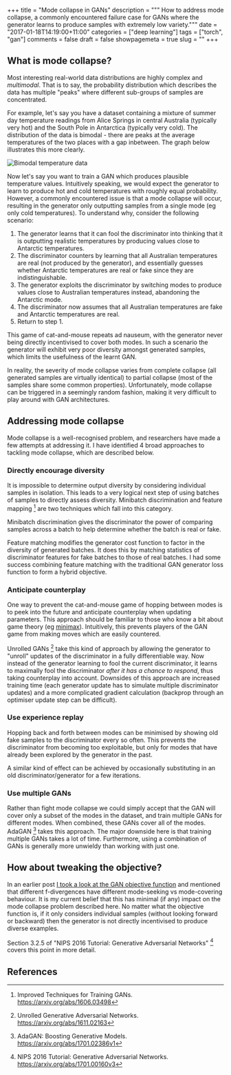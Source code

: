 +++
title = "Mode collapse in GANs"
description = """
  How to address mode collapse, a commonly encountered failure case for GANs
  where the generator learns to produce samples with extremely low variety."""
date = "2017-01-18T14:19:00+11:00"
categories = ["deep learning"]
tags = ["torch", "gan"]
comments = false
draft = false
showpagemeta = true
slug = ""
+++

## What is mode collapse?

Most interesting real-world data distributions are highly complex and
_multimodal_. That is to say, the probability distribution which describes
the data has multiple "peaks" where different sub-groups of samples are
concentrated.

For example, let's say you have a dataset containing a mixture of summer day
temperature readings from Alice Springs in central Australia (typically very
hot) and the South Pole in Antarctica (typically very cold). The distribution of
the data is bimodal - there are peaks at the average temperatures of the two
places with a gap inbetween. The graph below illustrates
this more clearly.

![Bimodal temperature data](/img/bimodal_temperatures.svg)

Now let's say you want to train a GAN which produces plausible temperature
values. Intuitively speaking, we would expect the generator to learn to produce
hot and cold temperatures with roughly equal probability.
However, a commonly encountered issue is that a mode collapse will occur,
resulting in the generator only outputting samples from a single mode (eg
only cold temperatures). To understand why, consider the
following scenario:

1. The generator learns that it can fool the discriminator into
   thinking that it is outputting realistic temperatures by producing values
   close to Antarctic temperatures.
2. The discriminator counters by learning that all Australian temperatures are
   real (not produced by the generator), and essentially guesses whether
   Antarctic temperatures are real or fake since they are indistinguishable.
3. The generator exploits the discriminator by switching modes to produce values
   close to Australian temperatures instead, abandoning the Antarctic mode.
4. The discriminator now assumes that all Australian temperatures are fake and
   Antarctic temperatures are real.
5. Return to step 1.

This game of cat-and-mouse repeats ad nauseum, with the generator never
being directly incentivised to cover both modes. In such a scenario the
generator will exhibit very poor diversity amongst generated samples, which
limits the usefulness of the learnt GAN.

In reality, the severity of mode collapse varies from complete collapse
(all generated samples are virtually identical) to partial collapse (most of the
samples share some common properties). Unfortunately, mode collapse can
be triggered in a seemingly random fashion, making it very difficult to play
around with GAN architectures.

## Addressing mode collapse

Mode collapse is a well-recognised problem, and researchers have made a few
attempts at addressing it. I have identified 4 broad approaches to tackling
mode collapse, which are described below.

### Directly encourage diversity

It is impossible to determine output diversity by considering individual
samples in isolation. This leads to a very logical next step of using
batches of samples to directly assess diversity. Minibatch discrimination and
feature mapping [^imprgan] are two techniques which fall into this category.

Minibatch discrimination gives the discriminator the power of comparing
samples across a batch to help determine whether the batch is real or fake.

Feature matching modifies the generator cost function to factor in the
diversity of generated batches. It does this by matching statistics of
discriminator features for fake batches to those of real batches. I had
some success combining feature matching with the traditional GAN generator
loss function to form a hybrid objective.

### Anticipate counterplay

One way to prevent the cat-and-mouse game of hopping between modes is to
peek into the future and anticipate counterplay when updating parameters. This
approach should be familiar to those who know a bit about game theory
(eg [minimax](https://en.wikipedia.org/wiki/Minimax)). Intuitively, this
prevents players of the GAN game from making moves which are easily countered.

Unrolled GANs [^unrolled] take this kind of approach by allowing the generator
to "unroll" updates of the discriminator in a fully differentiable way. Now
instead of the generator learning to fool the current discriminator, it
learns to maximally fool the discriminator _after it has a chance to respond_,
thus taking counterplay into account. Downsides of this approach are increased
training time (each generator update has to simulate multiple discriminator
updates) and a more complicated gradient calculation (backprop through an
optimiser update step can be difficult).

### Use experience replay

Hopping back and forth between modes can be minimised by showing old fake
samples to the discriminator every so often. This prevents the discriminator
from becoming too exploitable, but only for modes that have already been
explored by the generator in the past.

A similar kind of effect can be achieved by occasionally substituting in an old
discriminator/generator for a few iterations.

### Use multiple GANs

Rather than fight mode collapse we could simply accept that the GAN will cover
only a subset of the modes in the dataset, and train multiple
GANs for different modes. When combined, these GANs cover all of the modes.
AdaGAN [^adagan] takes this approach. The major downside here is that training
multiple GANs takes a lot of time. Furthermore, using a combination of GANs is
generally more unwieldy than working with just one.

## How about tweaking the objective?

In an earlier post [I took a look at the GAN objective function](../2016-12-21-gan-objective)
and mentioned that different f-divergences have different mode-seeking vs
mode-covering behaviour. It is my current belief that this has minimal (if any)
impact on the mode collapse problem described here. No matter what the objective
function is, if it only considers individual samples (without looking forward
or backward) then the generator is not directly incentivised to produce diverse
examples.

Section 3.2.5 of "NIPS 2016 Tutorial: Generative Adversarial Networks"
[^nips2016gan] covers this point in more detail.

## References

[^imprgan]:
    Improved Techniques for Training GANs.
    https://arxiv.org/abs/1606.03498

[^unrolled]:
    Unrolled Generative Adversarial Networks.
    https://arxiv.org/abs/1611.02163

[^adagan]:
    AdaGAN: Boosting Generative Models.
    https://arxiv.org/abs/1701.02386v1

[^nips2016gan]:
    NIPS 2016 Tutorial: Generative Adversarial Networks.
    https://arxiv.org/abs/1701.00160v3
